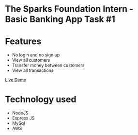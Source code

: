 # The Sparks Foundation Intern - Basic Banking App Task #1



# Features

- No login and no sign up
- View all customers
- Transfer money between customers
- View all transactions 


[Live Demo](https://banking-app101.herokuapp.com/)

# Technology used
- NodeJS
- Express JS
- MySql 
- AWS 


